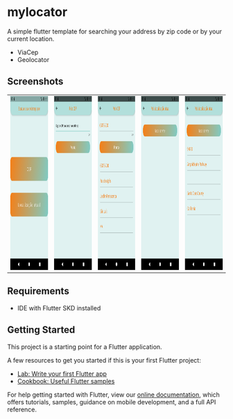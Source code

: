# mylocator

A simple flutter template for searching your address by zip code or by your current location.
- ViaCep
- Geolocator

## Screenshots
<table>
 <tr>
    <td><img src="https://github.com/paolauande/mylocator/blob/master/screenshots/1.png" width=250 height=400></td>
    <td><img src="https://github.com/paolauande/mylocator/blob/master/screenshots/2.png" width=250 height=400></td>
    <td><img src="https://github.com/paolauande/mylocator/blob/master/screenshots/3.png" width=250 height=400></td>
    <td><img src="https://github.com/paolauande/mylocator/blob/master/screenshots/4.png" width=250 height=400></td>
    <td><img src="https://github.com/paolauande/mylocator/blob/master/screenshots/5.png" width=250 height=400></td>
 </tr>
</table>

## Requirements
- IDE with Flutter SKD installed
## Getting Started

This project is a starting point for a Flutter application.

A few resources to get you started if this is your first Flutter project:

- [Lab: Write your first Flutter app](https://flutter.dev/docs/get-started/codelab)
- [Cookbook: Useful Flutter samples](https://flutter.dev/docs/cookbook)

For help getting started with Flutter, view our
[online documentation](https://flutter.dev/docs), which offers tutorials,
samples, guidance on mobile development, and a full API reference.
